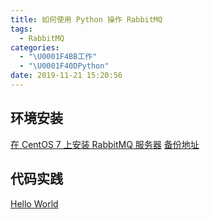 ```yaml
---
title: 如何使用 Python 操作 RabbitMQ
tags:
  - RabbitMQ
categories:
  - "\U0001F4BB工作"
  - "\U0001F40DPython"
date: 2019-11-21 15:20:56
---
```

## 环境安装
[在 CentOS 7 上安装 RabbitMQ 服务器](https://www.linuxprobe.com/install-rabbitmq-on-centos-7.html)
[备份地址](https://www.howtoing.com/how-to-install-rabbitmq-server-on-centos-7/)

## 代码实践
[Hello World](https://www.rabbitmq.com/tutorials/tutorial-one-python.html)

